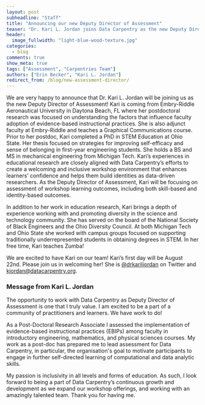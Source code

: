 ```yaml
---
layout: post
subheadline: "Staff"
title: "Announcing our new Deputy Director of Assessment"
teaser: "Dr. Kari L. Jordan joins Data Carpentry as the new Deputy Director of Assessment"
header:
  image_fullwidth: "light-blue-wood-texture.jpg"
categories:
  - blog
comments: true
show_meta: true
tags: ["Assessment", "Carpentries Team"]
authors: ["Erin Becker", "Kari L. Jordan"]
redirect_from: /blog/new-assessment-director/
---
```


We are very happy to announce that Dr. Kari L. Jordan will be joining us as the new Deputy Director of Assessment! Kari is coming from Embry-Riddle Aeronautical University in Daytona Beach, FL where her postdoctoral research was focused on understanding the factors that influence faculty adoption of evidence-based instructional practices. She is also adjunct faculty at Embry-Riddle and teaches a Graphical Communications course. Prior to her postdoc, Kari completed a PhD in STEM Education at Ohio State. Her thesis focused on strategies for improving self-efficacy and sense of belonging in first-year engineering students. She holds a BS and MS in mechanical engineering from Michigan Tech. Kari’s experiences in educational research are closely aligned with Data Carpentry’s efforts to create a welcoming and inclusive workshop environment that enhances learners’ confidence and helps them build identities as data-driven researchers. As the Deputy Director of Assessment, Kari will be focusing on assessment of workshop learning outcomes, including both skill-based and identity-based outcomes. 

In addition to her work in education research, Kari brings a depth of experience working with and promoting diversity in the science and technology community. She has served on the board of the National Society of Black Engineers and the Ohio Diversity Council. At both Michigan Tech and Ohio State she worked with campus groups focused on supporting traditionally underrepresented students in obtaining degrees in STEM. In her free time, Kari teaches Zumba! 

We are excited to have Kari on our team! Kari’s first day will be August 22nd. Please join us in welcoming her! She is [@drkariljordan](https://twitter.com/drkariljordan) on Twitter and kjordan@datacarpentry.org.

### Message from Kari L. Jordan

The opportunity to work with Data Carpentry as Deputy Director of Assessment is one that I truly value. I am excited to be a part of a community of practitioners and learners. We have work to do! 

As a Post-Doctoral Research Associate I assessed the implementation of evidence-based instructional practices (EBIPs) among faculty in introductory engineering, mathematics, and physical sciences courses. My work as a post-doc has prepared me to lead assessment for Data Carpentry, in particular, the organisation's goal to motivate participants to engage in further self-directed learning of computational and data analytic skills.

My passion is inclusivity in all levels and forms of education. As such, I look forward to being a part of Data Carpentry’s continuous growth and development as we expand our workshop offerings, and working with an amazingly talented team. Thank you for having me.
